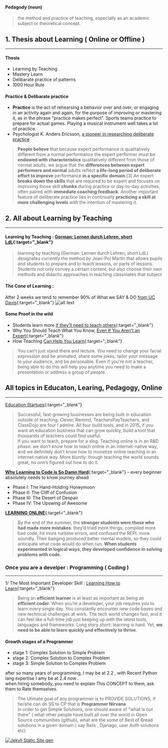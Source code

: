 
#### Pedagody (noun)
> the method and practice of teaching, especially as an academic subject or theoretical concept.

## 1. Thesis about Learning ( Online or Offline )
---

#### Thesis
+ Learning by Teaching
+ Mastery Learn
+ Delibarate practice of patterns
+ 1000 Hour Rule

#### Practice & Delibarate practice
+ **Practice** is the act of rehearsing a behavior over and over, or engaging in an activity again and again, for the purpose of improving or mastering it, as in the phrase "practice makes perfect". Sports teams practice to prepare for actual games. Playing a musical instrument well takes a lot of practice.
+ Psychologist K. Anders Ericsson, [a pioneer in researching deliberate practice](https://en.wikipedia.org/wiki/Practice_(learning_method))
> **People believe** that because expert performance is qualitatively different from a normal performance the expert performer must be **endowed with characteristics** qualitatively different from those of normal adults. 
we argue that the **differences between expert performers and normal** adults reflect **a life-long period of deliberate effort to improve** performance **in a specific domain**.[3]
> An expert **breaks down the skills** that are required to be expert and focuses on improving those skill **chunks** during practice or day-to-day activities, often paired with **immediate coaching feedback**. Another important feature of deliberate practice lies in continually **practicing a skill at more challenging levels** with the intention of mastering it.

## 2. All about Learning by Teaching
---

#### Learning by Teaching : [German: Lernen durch Lehren, short LdL](https://en.wikipedia.org/wiki/Learning_by_teaching){:target="_blank"}  

> learning by teaching (German: Lernen durch Lehren, short LdL) designates currently the method by Jean-Pol Martin that allows pupils and students to prepare and to teach lessons, or parts of lessons.
> Students not only convey a certain content, but also choose their own methods and didactic approaches in teaching classmates that subject

#### The Cone of Learning :
After 2 weeks we tend to remember 90% of What we SAY & DO [from UC Davis](http://stew.ucdavis.edu/Shared_Resources/Shared_Resources_Online/Delivery/Teaching_Methods/){:target="_blank"}
![alt text](http://stew.ucdavis.edu/files/134989display.png)  

#### Some Proof in the wild
- Students learn more [if they’ll need to teach others](http://www.futurity.org/learning-students-teaching-741342/){:target="_blank"}  
- Why You Should Teach What You Know, [Even If You Aren't an Expert](http://lifehacker.com/teach-others-what-you-know-to-make-connections-and-lear-1639560273){:target="_blank"}
- How Teaching [Can Help You Learn](http://idealistcareers.org/teach-to-learn/){:target="_blank"}  

> You can’t just stand there and lecture. You need to change your facial expression and be animated, share some jokes, tailor your message to your audience, and be personable. Even if you’re not a teacher, being able to do this will help you anytime you need to make a presentation or address a group of people.

## All topics in Educaton, Learing, Pedagogy, Online
---
[Education Startups](http://christinacacioppo.com/blog/education-startups){:target="_blank"}  

> Successful, fast-growing businesses are being built in education outside of teaching: Clever, Remind, TeachersPayTeachers, and ClassDojo are four I admire. All four build tools, and in 2015, if you want an education business that can grow quickly, build a tool that thousands of teachers could find useful.  
> If you want to teach, prepare for a slog. Teaching online is in an R&D phase: we don’t know how to teach online in an internet-native way, and we definitely don’t know how to monetize online teaching in an internet-native way. More bluntly: though teaching the world sounds great, no one’s figured out how to do it.

[**Why Learning to Code is So Damn Hard**](https://www.vikingcodeschool.com/posts/why-learning-to-code-is-so-damn-hard){:target="_blank"} - every beginner absolutely needs to know journey ahead  

- Phase I: The Hand-Holding Honeymoon
- Phase II: The Cliff of Confusion
- Phase III: The Desert of Despair
- Phase IV: The Upswing of Awesome

[**LEARNING ONLINE**](http://christinacacioppo.com/blog/learning-online){:target="_blank"}  

> By the end of the summer, the **stronger students were those who had made more mistakes**: they’d tried more things, compiled more bad code, hit more runtime errors, and confused the REPL more soundly. Their banging produced better mental models, so they could anticipate what code would do when run. **When students experimented in logical ways, they developed confidence in solving problems with code.**


### Once you are a develper : Programming ( Coding )<a id="contact_form"></a>
---
1/ The Most Important Developer Skill : [Learning How to Learn](https://medium.freecodecamp.com/learning-how-to-learn-the-most-important-developer-skill-7bf62dfaf67d#.6q3haejpo){:target="_blank"}  

> Being an **efficient learner** is at least as important as being an **efficient coder**.
> When you’re a developer, your job requires you to learn every single day. You constantly encounter new code bases and new technical challenges at work.
> The tech world changes fast, and it can feel like a full-time job just keeping up with the latest tools, languages and frameworks.
> Long story short: learning is hard. Yet, **we need to be able to learn quickly and effectively to thrive**.

#### Growth stages of a Programmer 
- stage 1: Complex Solution to Simple Problem
- stage 2: Complex Solution to Complex Problem
- stage 3: Simple Solution to Complex Problem  

after so many years of programming, I may be at 2.2 , with Recent Python lang expertise I amy be at 2.4 now .  
when hiring somebody, you need to explain This CONCEPT to them, ask them to Rate themselves.  

> The Utimate goal of any programmer is to PROVIDE SOLUTIONS, if he/she can do SS to CP that is **Programmer Nirvana**  
> In order to get Simple Solutions, one should aware of "what is out there" ( what other people have built all over the world in Open Source communities (github), what are the some of Best of Bread solutions in a given domain ( say Rails , Djanago, user Auth solutions etc)




[![Jekyll Static Site gen](http://img.youtube.com/vi/YOUTUBE_VIDEO_ID_HERE/0.jpg)](http://www.youtube.com/watch?v=oiNVQ9Zjy4o)

